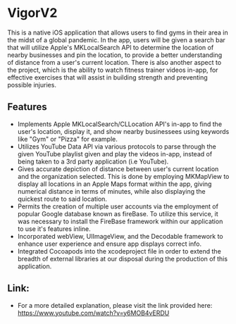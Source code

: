 # VigorV2
This is a native iOS application that allows users to find gyms in their area in the midst of a global pandemic. In the app,
users will be given a search bar that will utilize Apple's MKLocalSearch API to determine the location of nearby businesses and pin the location, to provide a better understanding of distance from a user's current location. There is also another aspect to the project, which is the ability to watch fitness trainer videos in-app, for effective exercises that will assist in building strength and preventing possible injuries.
## Features
- Implements Apple MKLocalSearch/CLLocation API's in-app to find the user's location, display it, and show nearby businessees using keywords like "Gym" or "Pizza" for example.
- Utilizes YouTube Data API via various protocols to parse through the given YouTube playlist given and play the videos in-app, instead of being taken to a 3rd party application (i.e YouTube).
- Gives accurate depiction of distance between user's current location and the organization selected. This is done by employing MKMapView to display all locations in an Apple Maps format within the app, giving numerical distance in terms of minutes, while also displaying the quickest route to said location.
- Permits the creation of multiple user accounts via the employment of popular Google database known as fireBase. To utilize this service, it was necessary to install the FireBase framework within our application to use it's features inline.
- Incorporated webView, UIImageView, and the Decodable framework to enhance user experience and ensure app displays correct info.
- Integrated Cocoapods into the xcodeproject file in order to extend the breadth of external libraries at our disposal during the production of this application.
## Link:
- For a more detailed explanation, please visit the link provided here:
https://www.youtube.com/watch?v=y6MOB4vERDU
